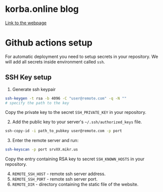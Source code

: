 # korba.online blog
[Link to the webpage](https://korba.online)

# Github actions setup
For automatic deployment you need to setup secrets in your repository. We will add all
secrets inside environment called `ssh`.
## SSH Key setup
1. Generate ssh keypair
```bash
ssh-keygen -t rsa -b 4096 -C "user@remote.com" -q -N ""
# specify the path to the key
```
Copy the private key to the secret `SSH_PRIVATE_KEY` in your repository.

2. Add the public key to your server's `~/.ssh/authorized_keys` file.
```bash
ssh-copy-id -i path_to_pubkey user@remote.com -p port
```

3. Enter the remote server and run:
```bash
ssh-keyscan -p port srvXX.mikr.us
```
Copy the entry containing RSA key to secret `SSH_KNOWN_HOSTS` in your repository.

4. `REMOTE_SSH_HOST` - remote ssh server address.
5. `REMOTE_SSH_PORT` - remote ssh server port.
6. `REMOTE_DIR` - directory containing the static file of the website.

